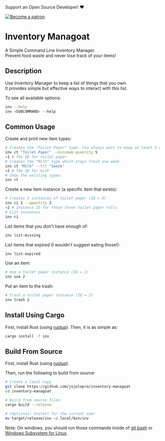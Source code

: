 Support an Open Source Developer! :hearts:  

[![Become a patron](https://c5.patreon.com/external/logo/become_a_patron_button.png)](https://www.patreon.com/jojolepro)

# Inventory Managoat
A Simple Command Line Inventory Manager.  
Prevent food waste and never lose track of your items!

## Description
Use Inventory Manager to keep a list of things that you own.  
It provides simple but effective ways to interact with this list.  

To see all available options:
```sh
inv --help
inv <SUBCOMMAND> --help
```

## Common Usage

Create and print new item types:
```sh
# Creates the "Toilet Paper" type. You always want to keep at least 5 of those.
inv ct "Toilet Paper" --minimum-quantity 5
>1 # The ID for toilet paper
# Creates the "Milk" type which stays fresh one week.
inv ct "Milk" --ttl "1week"
>2 # The ID for milk
# Show the existing types.
inv rt
```

Create a new item instance (a specific item that exists):
```sh
# Creates 3 instances of toilet paper (ID = 0)
inv ci 1 --quantity 3
>2 # Instance ID for those three toilet paper rolls
# List instances
inv ri
```

List items that you don't have enough of:
```sh
inv list-missing
```

List items that expired (I wouldn't suggest eating those!):
```sh
inv list-expired
```

Use an item:
```sh
# Use a toilet paper instance (ID = 2)
inv use 2
```

Put an item to the trash:
```sh
# Trash a toilet paper instance (ID = 2)
inv trash 2
```

## Install Using Cargo
First, install Rust (using [rustup](https://rustup.rs/)).
Then, it is as simple as:
```sh
cargo install -f inv
```

## Build From Source
First, install Rust (using [rustup](https://rustup.rs/)).

Then, run the following to build from source:
```sh
# Create a local copy
git clone https://github.com/jojolepro/inventory-managoat
cd inventory-managoat

# Build from source files
cargo build --release

# (Optional) Install for the current user
mv target/release/inv ~/.local/bin/inv
```

Note: On windows, you should run those commands inside of [git bash](https://gitforwindows.org/) or [Windows Subsystem for Linux](https://docs.microsoft.com/en-us/windows/wsl/install-win10).

